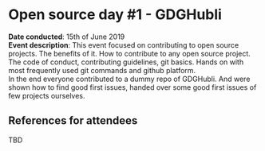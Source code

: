 # Open source day #1 - GDGHubli

**Date conducted**: 15th of June 2019  
**Event description**: This event focused on contributing to open source projects. The benefits of it. How to contribute to any open source project. The code of conduct, contributing guidelines, git basics. Hands on with most frequently used git commands and github platform.  
In the end everyone contributed to a dummy repo of GDGHubli. And were shown how to find good first issues, handed over some good first issues of few projects ourselves.


## References for attendees

TBD
